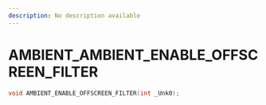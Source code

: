 ```yaml
---
description: No description available 
---
```


# AMBIENT\_AMBIENT_ENABLE_OFFSCREEN_FILTER

```cpp
void AMBIENT_ENABLE_OFFSCREEN_FILTER(int _Unk0);
```